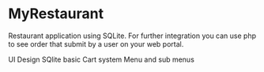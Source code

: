 # MyRestaurant
Restaurant application using SQLite. For further integration you can use php to see order that submit by a user on your web portal.

UI Design
SQlite basic
Cart system
Menu and sub menus
